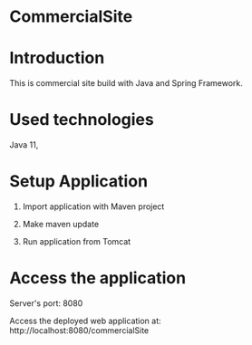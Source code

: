# CommercialSite

# Introduction

This is commercial site build with Java and Spring Framework.

# Used technologies

Java 11,

# Setup Application

1. Import application with Maven project

2. Make maven update

3. Run application from Tomcat

# Access the application

Server's port: 8080

Access the deployed web application at: http://localhost:8080/commercialSite

